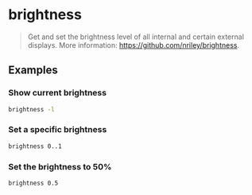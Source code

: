 # brightness

> Get and set the brightness level of all internal and certain external displays. More information: <https://github.com/nriley/brightness>.

## Examples

### Show current brightness

```bash
brightness -l
```

### Set a specific brightness

```bash
brightness 0..1
```

### Set the brightness to 50%

```bash
brightness 0.5
```
